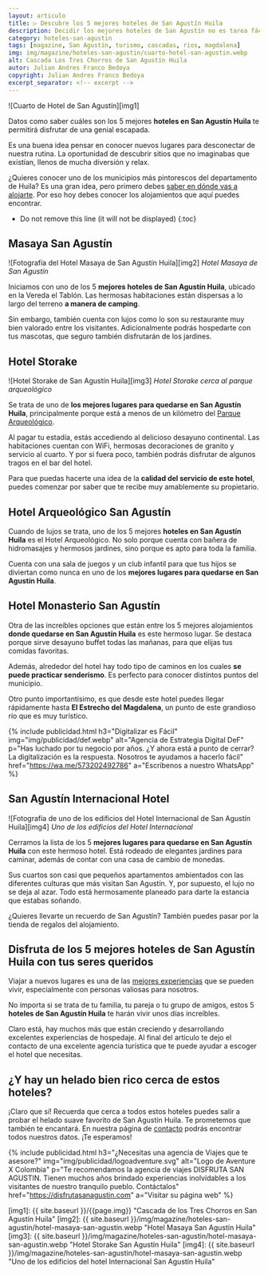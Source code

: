 ```yaml
---
layout: articulo
title: ▷ Descubre los 5 mejores hoteles de San Agustín Huila
description: Decidir los mejores hoteles de San Agustín no es tarea fácil 🏨. Con estos 5 hoteles podrás tener una guía excelente. Míralos y escoge tu favorito.
category: hoteles-san-agustin
tags: [magazine, San Agustín, turismo, cascadas, rios, magdalena]
img: img/magazine/hoteles-san-agustin/cuarto-hotel-san-agustin.webp
alt: Cascada Los Tres Chorros de San Agustín Huila
autor: Julian Andres Franco Bedoya
copyright: Julian Andres Franco Bedoya
excerpt_separator: <!-- excerpt -->
---
```

![Cuarto de Hotel de San Agustín][img1]

Datos como saber cuáles son los 5 mejores **hoteles en San Agustín Huila** te permitirá disfrutar de una genial escapada.

<!-- excerpt -->

Es una buena idea pensar en conocer nuevos lugares para desconectar de nuestra rutina. La oportunidad de descubrir sitios que no imaginabas que existían, llenos de mucha diversión y relax.

¿Quieres conocer uno de los municipios más pintorescos del departamento de Huila? Es una gran idea, pero primero debes [saber en dónde vas a alojarte](https://www.miviajeporelmundo.com/como-elegir-un-buen-hotel-para-hospedarte). Por eso hoy debes conocer los alojamientos que aquí puedes encontrar.

* Do not remove this line (it will not be displayed)
{:toc}

## Masaya San Agustín

![Fotografía del Hotel Masaya de San Agustín Huila][img2]
*Hotel Masaya de San Agustín*

Iniciamos con uno de los 5 **mejores hoteles de San Agustín Huila**, ubicado en la Vereda el Tablón. Las hermosas habitaciones están dispersas a lo largo del terreno **a manera de camping**.

Sin embargo, también cuenta con lujos como lo son su restaurante muy bien valorado entre los visitantes. Adicionalmente podrás hospedarte con tus mascotas, que seguro también disfrutarán de los jardines.

## Hotel Storake

![Hotel Storake de San Agustín Huila][img3]
*Hotel Storake cerca al parque arqueológico*

Se trata de uno de **los mejores lugares para quedarse en San Agustín Huila**, principalmente porque está a menos de un kilómetro del [Parque Arqueológico](https://gurcoff.com/que-hacer-en-san-agustin/parque-arqueologico-san-agustin-huila/).

Al pagar tu estadía, estás accediendo al delicioso desayuno continental. Las habitaciones cuentan con WiFi, hermosas decoraciones de granito y servicio al cuarto. Y por si fuera poco, también podrás disfrutar de algunos tragos en el bar del hotel.

Para que puedas hacerte una idea de la **calidad del servicio de este hotel**, puedes comenzar por saber que te recibe muy amablemente su propietario.

## Hotel Arqueológico San Agustín

Cuando de lujos se trata, uno de los 5 mejores **hoteles en San Agustín Huila** es el Hotel Arqueológico. No solo porque cuenta con bañera de hidromasajes y hermosos jardines, sino porque es apto para toda la familia.

Cuenta con una sala de juegos y un club infantil para que tus hijos se diviertan como nunca en uno de los **mejores lugares para quedarse en San Agustín Huila**.

## Hotel Monasterio San Agustín

Otra de las increíbles opciones que están entre los 5 mejores alojamientos **donde quedarse en San Agustín Huila** es este hermoso lugar. Se destaca porque sirve desayuno buffet todas las mañanas, para que elijas tus comidas favoritas.

Además, alrededor del hotel hay todo tipo de caminos en los cuales **se puede practicar senderismo**. Es perfecto para conocer distintos puntos del municipio.

Otro punto importantísimo, es que desde este hotel puedes llegar rápidamente hasta **El Estrecho del Magdalena**, un punto de este grandioso río que es muy turístico.

<!-- PUBLICIDAD -->
{% include publicidad.html h3="Digitalizar es Fácil" img="img/publicidad/def.webp" alt="Agencia de Estrategia Digital DeF" p="Has luchado por tu negocio por años. ¿Y ahora está a punto de cerrar? La digitalización es la respuesta. Nosotros te ayudamos a hacerlo fácil" href="https://wa.me/573202492786" a="Escríbenos a nuestro WhatsApp" %}

## San Agustín Internacional Hotel

![Fotografía de uno de los edificios del Hotel Internacional de San Agustín Huila][img4]
*Uno de los edificios del Hotel Internacional*

Cerramos la lista de los 5 **mejores lugares para quedarse en San Agustín Huila** con este hermoso hotel. Está rodeado de elegantes jardines para caminar, además de contar con una casa de cambio de monedas.

Sus cuartos son casi que pequeños apartamentos ambientados con las diferentes culturas que más visitan San Agustín. Y, por supuesto, el lujo no se deja al azar. Todo está hermosamente planeado para darte la estancia que estabas soñando.

¿Quieres llevarte un recuerdo de San Agustín? También puedes pasar por la tienda de regalos del alojamiento.

## Disfruta de los 5 mejores hoteles de San Agustín Huila con tus seres queridos

Viajar a nuevos lugares  es una de las [mejores experiencias](https://psicologiaymente.com/psicologia/beneficios-psicologicos-viajar) que se pueden vivir, especialmente con personas valiosas para nosotros.

No importa si se trata de tu familia, tu pareja o tu grupo de amigos, estos 5 **hoteles de San Agustín Huila** te harán vivir unos días increíbles.

Claro está, hay muchos más que están creciendo y desarrollando excelentes experiencias de hospedaje. Al final del artículo te dejo el contacto de una excelente agencia turística que te puede ayudar a escoger el hotel que necesitas.

## ¿Y hay un helado bien rico cerca de estos hoteles?

¡Claro que sí! Recuerda que cerca a todos estos hoteles puedes salir a probar el helado suave favorito de San Agustín Huila. Te prometemos que también te encantará. En nuestra página de [contacto]({{site.baseurl}}/contacto/) podrás encontrar todos nuestros datos. ¡Te esperamos!

<!-- PUBLICIDAD -->
{% include publicidad.html h3="¿Necesitas una agencia de Viajes que te asesore?" img="img/publicidad/logoadventure.svg" alt="Logo de Aventure X Colombia" p="Te recomendamos la agencia de viajes DISFRUTA SAN AGUSTIN. Tienen muchos años brindado experiencias inolvidables a los visitantes de nuestro tranquilo pueblo. Contáctalos" href="https://disfrutasanagustin.com" a="Visitar su página web" %}

[img1]: {{ site.baseurl }}/{{page.img}} "Cascada de los Tres Chorros en San Agustín Huila"
[img2]: {{ site.baseurl }}/img/magazine/hoteles-san-agustin/hotel-masaya-san-agustin.webp "Hotel Masaya San Agustín Huila"
[img3]: {{ site.baseurl }}/img/magazine/hoteles-san-agustin/hotel-masaya-san-agustin.webp "Hotel Storake San Agustín Huila"
[img4]: {{ site.baseurl }}/img/magazine/hoteles-san-agustin/hotel-masaya-san-agustin.webp "Uno de los edificios del hotel Internacional San Agustín Huila"
